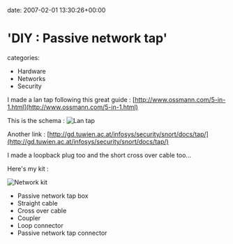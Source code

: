 


date: 2007-02-01 13:30:26+00:00


# 'DIY : Passive network tap'

categories:
- Hardware
- Networks
- Security


I made a lan tap following this great guide : [http://www.ossmann.com/5-in-1.html](http://www.ossmann.com/5-in-1.html)

This is the schema :
![Lan tap](https://blog.wains.be/images/lan_tap.gif)

Another link : [http://gd.tuwien.ac.at/infosys/security/snort/docs/tap/](http://gd.tuwien.ac.at/infosys/security/snort/docs/tap/)

I made a loopback plug too and the short cross over cable too...

Here's my kit :

<!-- more -->

![Network kit](https://blog.wains.be/images/network_kit.jpg)
- Passive network tap box
- Straight cable
- Cross over cable
- Coupler
- Loop connector
- Passive network tap connector
